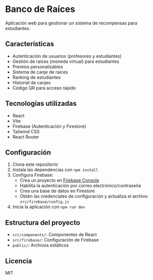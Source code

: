 # Banco de Raíces

Aplicación web para gestionar un sistema de recompensas para estudiantes.

## Características

- Autenticación de usuarios (profesores y estudiantes)
- Gestión de raíces (moneda virtual) para estudiantes
- Premios personalizables
- Sistema de canje de raíces
- Ranking de estudiantes
- Historial de canjes
- Código QR para acceso rápido

## Tecnologías utilizadas

- React
- Vite
- Firebase (Autenticación y Firestore)
- Tailwind CSS
- React Router

## Configuración

1. Clona este repositorio
2. Instala las dependencias con `npm install`
3. Configura Firebase:
   - Crea un proyecto en [Firebase Console](https://console.firebase.google.com/)
   - Habilita la autenticación por correo electrónico/contraseña
   - Crea una base de datos en Firestore
   - Obtén las credenciales de configuración y actualiza el archivo `src/firebase/config.js`
4. Inicia la aplicación con `npm run dev`

## Estructura del proyecto

- `src/components/`: Componentes de React
- `src/firebase/`: Configuración de Firebase
- `public/`: Archivos estáticos

## Licencia

MIT 